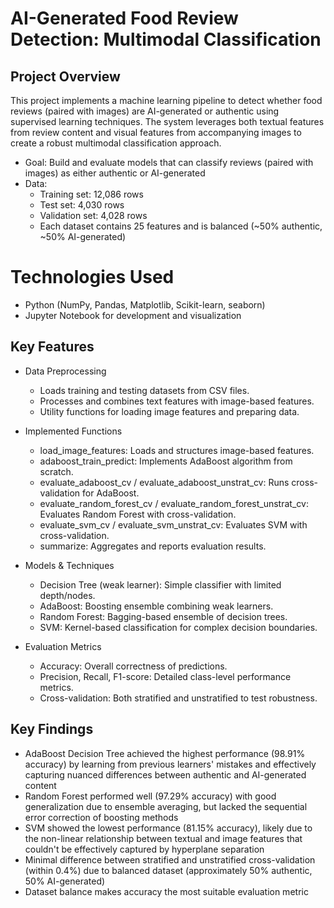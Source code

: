 # AI-Generated Food Review Detection: Multimodal Classification

## Project Overview
This project implements a machine learning pipeline to detect whether food reviews (paired with images) are AI-generated or authentic using supervised learning techniques. The system leverages both textual features from review content and visual features from accompanying images to create a robust multimodal classification approach.
- Goal: Build and evaluate models that can classify reviews (paired with images) as either authentic or AI-generated
- Data:
  - Training set: 12,086 rows
  - Test set: 4,030 rows
  - Validation set: 4,028 rows
  - Each dataset contains 25 features and is balanced (~50% authentic, ~50% AI-generated)

# Technologies Used
- Python (NumPy, Pandas, Matplotlib, Scikit-learn, seaborn)
- Jupyter Notebook for development and visualization

## Key Features
- Data Preprocessing
    - Loads training and testing datasets from CSV files.
    - Processes and combines text features with image-based features.
    - Utility functions for loading image features and preparing data.

- Implemented Functions
    - load_image_features: Loads and structures image-based features.
    - adaboost_train_predict: Implements AdaBoost algorithm from scratch.
    - evaluate_adaboost_cv / evaluate_adaboost_unstrat_cv: Runs cross-validation for AdaBoost.
    - evaluate_random_forest_cv / evaluate_random_forest_unstrat_cv: Evaluates Random Forest with cross-validation.
    - evaluate_svm_cv / evaluate_svm_unstrat_cv: Evaluates SVM with cross-validation.
    - summarize: Aggregates and reports evaluation results.

- Models & Techniques
    - Decision Tree (weak learner): Simple classifier with limited depth/nodes.
    - AdaBoost: Boosting ensemble combining weak learners.
    - Random Forest: Bagging-based ensemble of decision trees.
    - SVM: Kernel-based classification for complex decision boundaries.

- Evaluation Metrics
    - Accuracy: Overall correctness of predictions.
    - Precision, Recall, F1-score: Detailed class-level performance metrics.
    - Cross-validation: Both stratified and unstratified to test robustness.
  
## Key Findings
- AdaBoost Decision Tree achieved the highest performance (98.91% accuracy) by learning from previous learners' mistakes and effectively capturing nuanced differences between authentic and AI-generated content
- Random Forest performed well (97.29% accuracy) with good generalization due to ensemble averaging, but lacked the sequential error correction of boosting methods
- SVM showed the lowest performance (81.15% accuracy), likely due to the non-linear relationship between textual and image features that couldn't be effectively captured by hyperplane separation 
- Minimal difference between stratified and unstratified cross-validation (within 0.4%) due to balanced dataset (approximately 50% authentic, 50% AI-generated)
- Dataset balance makes accuracy the most suitable evaluation metric